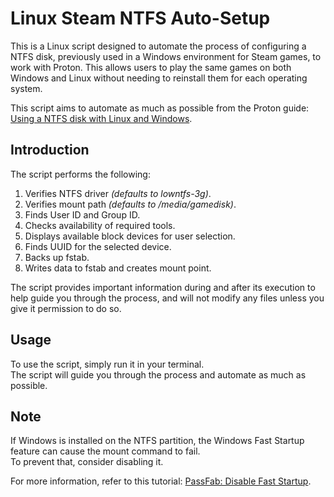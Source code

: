 # Linux Steam NTFS Auto-Setup

This is a Linux script designed to automate the process of configuring a NTFS disk, previously used in a Windows environment for Steam games, to work with Proton. This allows users to play the same games on both Windows and Linux without needing to reinstall them for each operating system.

This script aims to automate as much as possible from the Proton guide: [Using a NTFS disk with Linux and Windows](https://github.com/ValveSoftware/Proton/wiki/Using-a-NTFS-disk-with-Linux-and-Windows).

## Introduction

The script performs the following:

1. Verifies NTFS driver _(defaults to lowntfs-3g)_.
2. Verifies mount path _(defaults to /media/gamedisk)_.
3. Finds User ID and Group ID.
4. Checks availability of required tools.
5. Displays available block devices for user selection.
6. Finds UUID for the selected device.
7. Backs up fstab.
8. Writes data to fstab and creates mount point.

The script provides important information during and after its execution to help guide you through the process, and will not modify any files unless you give it permission to do so.

## Usage

To use the script, simply run it in your terminal.\
The script will guide you through the process and automate as much as possible.

## Note

If Windows is installed on the NTFS partition, the Windows Fast Startup feature can cause the mount command to fail.\
To prevent that, consider disabling it.

For more information, refer to this tutorial: [PassFab: Disable Fast Startup](https://www.passfab.com/windows-tips/disable-fast-startup-windows.html).